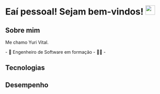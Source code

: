<h1>
Eaí pessoal! Sejam bem-vindos! <img width="30px" src="https://raw.githubusercontent.com/iampavangandhi/iampavangandhi/master/gifs/Hi.gif">
</h1>

<h2>Sobre mim</h2> 
<p>Me chamo Yuri Vital.</p>

<div align="left">
- 👾 Engenheiro de Software em formação
- 👨‍💻 
- 
<div>

<h2>Tecnologias</h2>

<h2>Desempenho</h2>